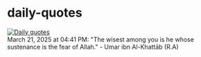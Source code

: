 # daily-quotes
[![Daily quotes](https://github.com/ceepu8/daily-quotes/actions/workflows/daily-quote.yml/badge.svg)](https://github.com/ceepu8/daily-quotes/actions/workflows/daily-quote.yml)<br/>
March 21, 2025 at 04:41 PM: "The wisest among you is he whose sustenance is the fear of Allah." - Umar ibn Al-Khattāb (R.A)
